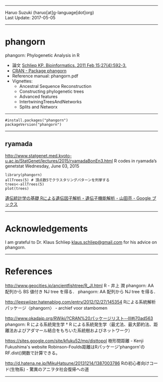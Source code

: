 ----------

Haruo Suzuki (haruo[at]g-language[dot]org)  
Last Update: 2017-05-05

----------

# phangorn
phangorn: Phylogenetic Analysis in R

- 論文 [Schliep KP. Bioinformatics. 2011 Feb 15;27(4):592-3.](https://www.ncbi.nlm.nih.gov/pubmed/21169378)
- [CRAN - Package phangorn](https://cran.r-project.org/web/packages/phangorn/index.html)
 - Reference manual:	phangorn.pdf
 - Vignettes:	
   - Ancestral Sequence Reconstruction
   - Constructing phylogenetic trees
   - Advanced features
   - IntertwiningTreesAndNetworks
   - Splits and Networx

----------

	#install.packages("phangorn")
	packageVersion("phangorn")

----------
## ryamada

http://www.statgenet.med.kyoto-u.ac.jp/StatGenet/lectures/2015/ryamadaBonEn3.html
R codes in ryamada’s genetstat
Wednesday, June 03, 2015

	library(phangorn)
	allTrees(5) # 頂点数5でクラスタリングパターンを列挙する
	trees<-allTrees(5)
	plot(trees)

[遺伝統計学の基礎 Rによる遺伝因子解析・遺伝子機能解析 - 山田亮 - Google ブックス](https://books.google.co.jp/books?id=rFNoBRSp-jwC&pg=PA282&lpg=PA282&dq=phangorn&source=bl&ots=iV3t-Fwghf&sig=kO84v37QnCl0LoWMe9oAaVvAwho&hl=ja&sa=X&ved=0ahUKEwjp5deIyNbTAhUHzbwKHTC2AuIQ6AEISzAI#v=onepage&q=phangorn&f=false)

----------

# Acknowledgements
I am grateful to Dr. Klaus Schliep <klaus.schliep@gmail.com> for his advice on phangorn.

----------
# References

http://www.geocities.jp/ancientfishtree/R_JI.html
R - 井上 潤
phangorn: AA 配列から BS 値付き NJ tree を得る．
phangorn: AA 配列から NJ tree を得る．

http://leeswijzer.hatenablog.com/entry/2012/12/27/145354
Rによる系統解析パッケージ〈phangorn〉 - archief voor stambomen

http://www.okadajp.org/RWiki/?CRAN%20パッケージリスト--III#j70ad563
phangorn: R による系統発生学 †
R による系統発生学（最尤法、最大節約法、距離法およびアダマール結合をもちいた系統樹およびネットワーク）

https://sites.google.com/site/kfuku52/mp/disttopol
樹形間距離 - Kenji Fukushima's website
Robinson-Foulds距離はRパッケージ'phangorn'のRF.dist()関数で計算できる。

http://d.hatena.ne.jp/MikuHatsune/20131214/1387003786
Rの初心者向けコード(生物系) - 驚異のアニヲタ社会復帰への道

----------
